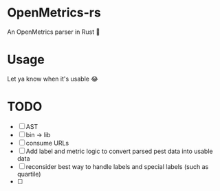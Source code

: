 # OpenMetrics-rs

An OpenMetrics parser in Rust 🦀

# Usage

Let ya know when it's usable 😂

# TODO
- [ ] AST
- [ ] bin -> lib
- [ ] consume URLs
- [ ] Add label and metric logic to convert parsed pest data into usable data
- [ ] reconsider best way to handle labels and special labels (such as quartile)
- [ ] 
